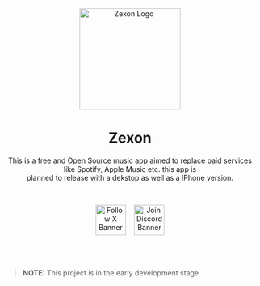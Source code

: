 <div align="center">
  <img width="200" alt="Zexon Logo" src="https://github.com/zexon-app/.github/assets/70103896/2fe51bac-1e19-4370-8971-f13bb7241f1b">
  <h1>Zexon</h1>
  <p>This is a free and Open Source music app aimed to replace paid services like Spotify, Apple Music etc. this app is<br>planned to release with a dekstop as well as a IPhone version.</p>
  
  <br>

  <img onclick="window.location.href='https://twitter.com/zexonapp'" height="60px" alt="Follow X Banner" src="https://github.com/zexon-app/.github/assets/70103896/9818575c-5866-497d-b47d-3ec858bae881">ㅤ
  <img onclick="window.location.href='https://discord.gg/aX9T49je'" height="60px" alt="Join Discord Banner" src="https://github.com/zexon-app/.github/assets/70103896/eb6b0789-3d5d-4dd7-b499-bbfb22e27c1e">
</div>

<br>
<br>

> **NOTE:** This project is in the early development stage
